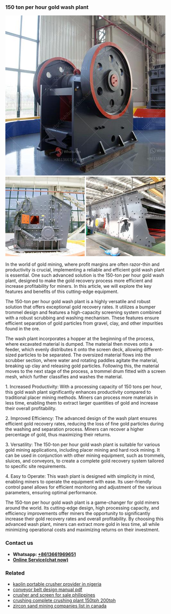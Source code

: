 <h3>150 ton per hour gold wash plant</h3><img src='1702259934.jpg' alt=''><p>In the world of gold mining, where profit margins are often razor-thin and productivity is crucial, implementing a reliable and efficient gold wash plant is essential. One such advanced solution is the 150-ton per hour gold wash plant, designed to make the gold recovery process more efficient and increase profitability for miners. In this article, we will explore the key features and benefits of this cutting-edge equipment.</p><p>The 150-ton per hour gold wash plant is a highly versatile and robust solution that offers exceptional gold recovery rates. It utilizes a bumper trommel design and features a high-capacity screening system combined with a robust scrubbing and washing mechanism. These features ensure efficient separation of gold particles from gravel, clay, and other impurities found in the ore.</p><p>The wash plant incorporates a hopper at the beginning of the process, where excavated material is dumped. The material then moves onto a feeder, which evenly distributes it onto the screen deck, allowing different-sized particles to be separated. The oversized material flows into the scrubber section, where water and rotating paddles agitate the material, breaking up clay and releasing gold particles. Following this, the material moves to the next stage of the process, a trommel drum fitted with a screen mesh, which further classifies and washes the material.</p><p>1. Increased Productivity: With a processing capacity of 150 tons per hour, this gold wash plant significantly enhances productivity compared to traditional placer mining methods. Miners can process more materials in less time, enabling them to extract larger quantities of gold and increase their overall profitability.</p><p>2. Improved Efficiency: The advanced design of the wash plant ensures efficient gold recovery rates, reducing the loss of fine gold particles during the washing and separation process. Miners can recover a higher percentage of gold, thus maximizing their returns.</p><p>3. Versatility: The 150-ton per hour gold wash plant is suitable for various gold mining applications, including placer mining and hard rock mining. It can be used in conjunction with other mining equipment, such as trommels, sluices, and conveyors, to create a complete gold recovery system tailored to specific site requirements.</p><p>4. Easy to Operate: This wash plant is designed with simplicity in mind, enabling miners to operate the equipment with ease. Its user-friendly control panel allows for efficient monitoring and adjustment of the various parameters, ensuring optimal performance.</p><p>The 150-ton per hour gold wash plant is a game-changer for gold miners around the world. Its cutting-edge design, high processing capacity, and efficiency improvements offer miners the opportunity to significantly increase their gold recovery rates and overall profitability. By choosing this advanced wash plant, miners can extract more gold in less time, all while minimizing operational costs and maximizing returns on their investment.</p><h3>Contact us</h3><ul><li><strong>Whatsapp:&nbsp;<a href="https://wa.me/8613661969651">+8613661969651</a></strong></li><li><a href="https://swt.shibang-china.com/?git&amp;zhl&amp;150 ton per hour gold wash plant"><strong>Online Service(chat now)</strong></a></li></ul><h3>Related</h3><ul><li><a href='kaolin portable crusher provider in nigeria.md'>kaolin portable crusher provider in nigeria</a></li><li><a href='conveyor belt design manual pdf.md'>conveyor belt design manual pdf</a></li><li><a href='crusher and screen for sale philippines.md'>crusher and screen for sale philippines</a></li><li><a href='crushing complete crushing plant 150tph 200tph.md'>crushing complete crushing plant 150tph 200tph</a></li><li><a href='zircon sand mining companies list in canada.md'>zircon sand mining companies list in canada</a></li></ul>